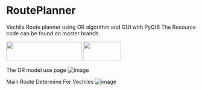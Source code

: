 # RoutePlanner
Vechile Route planner using OR algorithm and GUI with PyQt6
The Resource code can be found on master branch.
<p float="center">
  <img src="https://github.com/BBBakir/RoutePlanner/assets/92781750/e9872c7d-59c7-43c6-9f1a-36e557014a4a" width="200" height="50px" />
  <img src="https://github.com/BBBakir/RoutePlanner/assets/92781750/0f6457d1-fe91-4e7d-b63a-87982818257a" width="100" height="50px"/> 
</p>

The OR model use page
![image](https://github.com/BBBakir/RoutePlanner/assets/92781750/794c0df7-768f-49bc-983b-a8fc2497488b)

Main Route Determine For Vechiles
![image](https://github.com/BBBakir/RoutePlanner/assets/92781750/d20a37bc-b614-49fb-b017-634871874d38)



